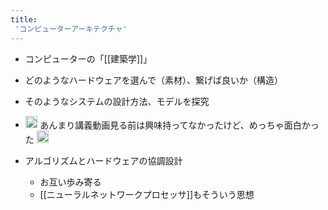 ```yaml
---
title:
 'コンピューターアーキテクチャ'
---
```


- コンピューターの「[[建築学]]」
- どのようなハードウェアを選んで（素材）、繋げば良いか（構造）
- そのようなシステムの設計方法、モデルを探究

- <img src='https://scrapbox.io/api/pages/blu3mo-public/blu3mo/icon' alt='blu3mo.icon' height="19.5"/> あんまり講義動画見る前は興味持ってなかったけど、めっちゃ面白かった <img src='https://scrapbox.io/api/pages/blu3mo-public/情報科学の達人/icon' alt='情報科学の達人.icon' height="19.5"/>

- アルゴリズムとハードウェアの協調設計
    - お互い歩み寄る
    - [[ニューラルネットワークプロセッサ]]もそういう思想
